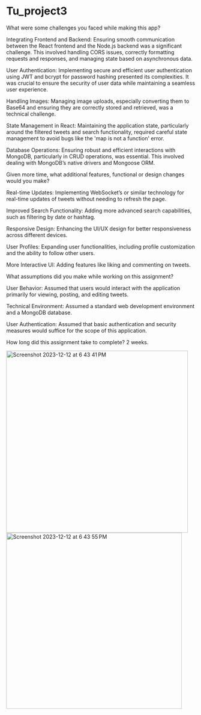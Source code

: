 # Tu_project3

What were some challenges you faced while making this app?

Integrating Frontend and Backend: Ensuring smooth communication between the React frontend and the Node.js backend was a significant challenge. This involved handling CORS issues, correctly formatting requests and responses, and managing state based on asynchronous data.

User Authentication: Implementing secure and efficient user authentication using JWT and bcrypt for password hashing presented its complexities. It was crucial to ensure the security of user data while maintaining a seamless user experience.

Handling Images: Managing image uploads, especially converting them to Base64 and ensuring they are correctly stored and retrieved, was a technical challenge.

State Management in React: Maintaining the application state, particularly around the filtered tweets and search functionality, required careful state management to avoid bugs like the 'map is not a function' error.

Database Operations: Ensuring robust and efficient interactions with MongoDB, particularly in CRUD operations, was essential. This involved dealing with MongoDB’s native drivers and Mongoose ORM.


Given more time, what additional features, functional or design changes would you make?

Real-time Updates: Implementing WebSocket’s or similar technology for real-time updates of tweets without needing to refresh the page.

Improved Search Functionality: Adding more advanced search capabilities, such as filtering by date or hashtag.

Responsive Design: Enhancing the UI/UX design for better responsiveness across different devices.

User Profiles: Expanding user functionalities, including profile customization and the ability to follow other users.

More Interactive UI: Adding features like liking and commenting on tweets.

What assumptions did you make while working on this assignment?


User Behavior: Assumed that users would interact with the application primarily for viewing, posting, and editing tweets.

Technical Environment: Assumed a standard web development environment and a MongoDB database.

User Authentication: Assumed that basic authentication and security measures would suffice for the scope of this application.

How long did this assignment take to complete?
2 weeks. 

<img width="484" alt="Screenshot 2023-12-12 at 6 43 41 PM" src="https://github.com/AMOSTULU/Tu_project3/assets/113565778/b6b354f2-fb93-44ad-972a-4356995a7a7a">

<img width="468" alt="Screenshot 2023-12-12 at 6 43 55 PM" src="https://github.com/AMOSTULU/Tu_project3/assets/113565778/984c91a6-a460-4318-8a31-844f63448c15">
